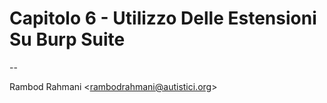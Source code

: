 # Capitolo 6 - Utilizzo Delle Estensioni Su Burp Suite

--

Rambod Rahmani <<rambodrahmani@autistici.org>>
